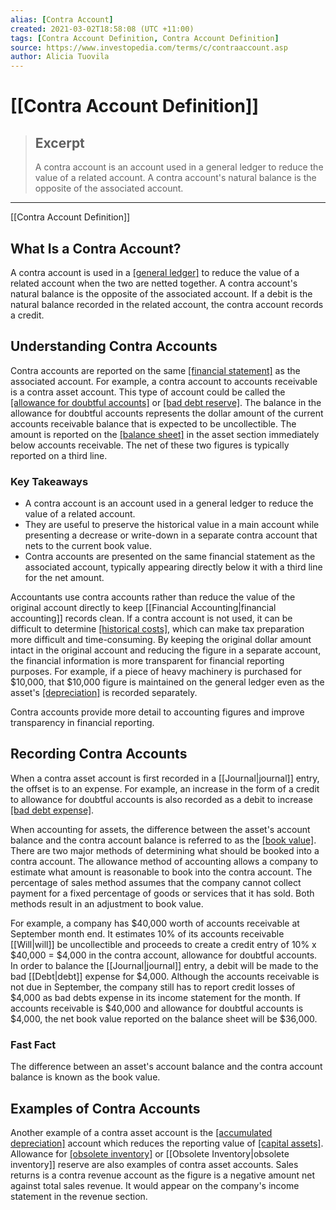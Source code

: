 ```yaml
---
alias: [Contra Account]
created: 2021-03-02T18:58:08 (UTC +11:00)
tags: [Contra Account Definition, Contra Account Definition]
source: https://www.investopedia.com/terms/c/contraaccount.asp
author: Alicia Tuovila
---
```


# [[Contra Account Definition]]

> ## Excerpt
> A contra account is an account used in a general ledger to reduce the value of a related account. A contra account's natural balance is the opposite of the associated account.

---

[[Contra Account Definition]]
## What Is a Contra Account?

A contra account is used in a [[general ledger]](https://www.investopedia.com/terms/g/generalledger.asp) to reduce the value of a related account when the two are netted together. A contra account's natural balance is the opposite of the associated account. If a debit is the natural balance recorded in the related account, the contra account records a credit.

## Understanding Contra Accounts

Contra accounts are reported on the same [[financial statement]](https://www.investopedia.com/terms/f/financial-statements.asp) as the associated account. For example, a contra account to accounts receivable is a contra asset account. This type of account could be called the [[allowance for doubtful accounts]](https://www.investopedia.com/terms/a/allowancefordoubtfulaccounts.asp) or [[bad debt reserve]](https://www.investopedia.com/terms/b/baddebtreserve.asp). The balance in the allowance for doubtful accounts represents the dollar amount of the current accounts receivable balance that is expected to be uncollectible. The amount is reported on the [[balance sheet]](https://www.investopedia.com/terms/b/balancesheet.asp) in the asset section immediately below accounts receivable. The net of these two figures is typically reported on a third line.

### Key Takeaways

-   A contra account is an account used in a general ledger to reduce the value of a related account.
-   They are useful to preserve the historical value in a main account while presenting a decrease or write-down in a separate contra account that nets to the current book value.
-   Contra accounts are presented on the same financial statement as the associated account, typically appearing directly below it with a third line for the net amount.

Accountants use contra accounts rather than reduce the value of the original account directly to keep [[Financial Accounting|financial accounting]] records clean. If a contra account is not used, it can be difficult to determine [[historical costs]](https://www.investopedia.com/terms/h/historical-cost.asp), which can make tax preparation more difficult and time-consuming. By keeping the original dollar amount intact in the original account and reducing the figure in a separate account, the financial information is more transparent for financial reporting purposes. For example, if a piece of heavy machinery is purchased for $10,000, that $10,000 figure is maintained on the general ledger even as the asset's [[depreciation]](https://www.investopedia.com/terms/d/depreciation.asp) is recorded separately.

Contra accounts provide more detail to accounting figures and improve transparency in financial reporting.

## Recording Contra Accounts

When a contra asset account is first recorded in a [[Journal|journal]] entry, the offset is to an expense. For example, an increase in the form of a credit to allowance for doubtful accounts is also recorded as a debit to increase [[bad debt expense]](https://www.investopedia.com/terms/b/bad-[[Debt|debt]]-expense.asp).

When accounting for assets, the difference between the asset's account balance and the contra account balance is referred to as the [[book value]](https://www.investopedia.com/terms/b/bookvalue.asp). There are two major methods of determining what should be booked into a contra account. The allowance method of accounting allows a company to estimate what amount is reasonable to book into the contra account. The percentage of sales method assumes that the company cannot collect payment for a fixed percentage of goods or services that it has sold. Both methods result in an adjustment to book value.

For example, a company has $40,000 worth of accounts receivable at September month end. It estimates 10% of its accounts receivable [[Will|will]] be uncollectible and proceeds to create a credit entry of 10% x $40,000 = $4,000 in the contra account, allowance for doubtful accounts. In order to balance the [[Journal|journal]] entry, a debit will be made to the bad [[Debt|debt]] expense for $4,000. Although the accounts receivable is not due in September, the company still has to report credit losses of $4,000 as bad debts expense in its income statement for the month. If accounts receivable is $40,000 and allowance for doubtful accounts is $4,000, the net book value reported on the balance sheet will be $36,000.

### Fast Fact

The difference between an asset's account balance and the contra account balance is known as the book value.

## Examples of Contra Accounts

Another example of a contra asset account is the [[accumulated depreciation]](https://www.investopedia.com/terms/a/accumulated-depreciation.asp) account which reduces the reporting value of [[capital assets]](https://www.investopedia.com/terms/c/capitalasset.asp). Allowance for [[obsolete inventory]](https://www.investopedia.com/terms/o/obsoleteinventory.asp) or [[Obsolete Inventory|obsolete inventory]] reserve are also examples of contra asset accounts. Sales returns is a contra revenue account as the figure is a negative amount net against total sales revenue. It would appear on the company's income statement in the revenue section.
